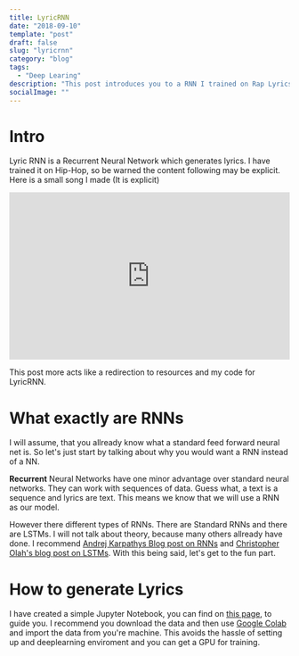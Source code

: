 ```yaml
---
title: LyricRNN
date: "2018-09-10"
template: "post"
draft: false
slug: "lyricrnn"
category: "blog"
tags:
  - "Deep Learing"
description: "This post introduces you to a RNN I trained on Rap Lyrics. It is character level and I have made a Jupyter Notebook which makes it easier to train your LyricRNN."
socialImage: ""
---
```


# Intro

Lyric RNN is a Recurrent Neural Network which generates lyrics. I have trained it on Hip-Hop, so be warned the content following may be explicit. Here is a small song I made (It is explicit)

<iframe width="100%" height="300" scrolling="no" frameborder="no" allow="autoplay" src="https://w.soundcloud.com/player/?url=https%3A//api.soundcloud.com/tracks/494755635&color=%23ff5500&auto_play=false&hide_related=false&show_comments=true&show_user=true&show_reposts=false&show_teaser=true&visual=true"></iframe>

This post more acts like a redirection to resources and my code for LyricRNN.

# What exactly are RNNs

I will assume, that you allready know what a standard feed forward neural net is. So let's just start by talking about why you would want a RNN instead of a NN.

**Recurrent** Neural Networks have one minor advantage over standard neural networks. They can work with sequences of data. Guess what, a text is a sequence and lyrics are text. This means we know that we will use a RNN as our model.

However there different types of RNNs. There are Standard RNNs and there are LSTMs. I will not talk about theory, because many others allready have done. I recommend [Andrej Karpathys Blog post on RNNs](http://karpathy.github.io/2015/05/21/rnn-effectiveness/) and [Christopher Olah's blog post on LSTMs](http://colah.github.io/posts/2015-08-Understanding-LSTMs/). With this being said, let's get to the fun part.

# How to generate Lyrics

I have created a simple Jupyter Notebook, you can find on [this page](https://github.com/peerlator/LyricRNN/blob/master/Tutorial.ipynb), to guide you. I recommend you download the data and then use [Google Colab](https://colab.research.google.com/) and import the data from you're machine. This avoids the hassle of setting up and deeplearning enviroment and you can get a GPU for training.
